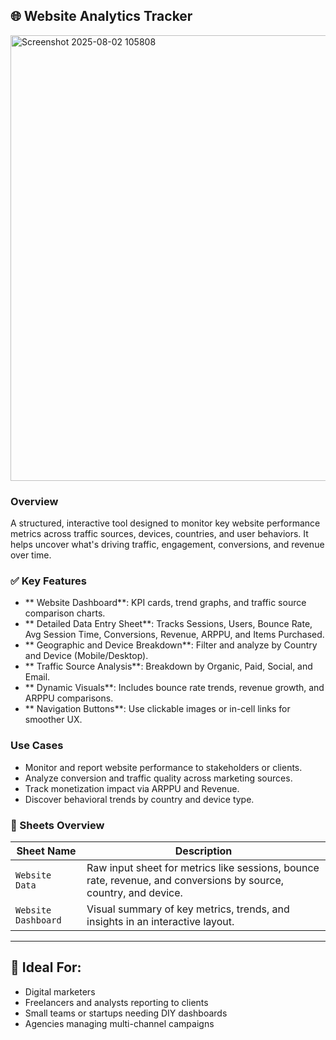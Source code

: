 ## 🌐 Website Analytics Tracker

<img width="1887" height="713" alt="Screenshot 2025-08-02 105808" src="https://github.com/user-attachments/assets/c8709df3-3304-41c2-812b-094ed0a3a2d3" />


###  Overview
A structured, interactive tool designed to monitor key website performance metrics across traffic sources, devices, countries, and user behaviors. It helps uncover what's driving traffic, engagement, conversions, and revenue over time.

### ✅ Key Features
- ** Website Dashboard**: KPI cards, trend graphs, and traffic source comparison charts.
- ** Detailed Data Entry Sheet**: Tracks Sessions, Users, Bounce Rate, Avg Session Time, Conversions, Revenue, ARPPU, and Items Purchased.
- ** Geographic and Device Breakdown**: Filter and analyze by Country and Device (Mobile/Desktop).
- ** Traffic Source Analysis**: Breakdown by Organic, Paid, Social, and Email.
- ** Dynamic Visuals**: Includes bounce rate trends, revenue growth, and ARPPU comparisons.
- ** Navigation Buttons**: Use clickable images or in-cell links for smoother UX.

###  Use Cases
- Monitor and report website performance to stakeholders or clients.
- Analyze conversion and traffic quality across marketing sources.
- Track monetization impact via ARPPU and Revenue.
- Discover behavioral trends by country and device type.

### 📂 Sheets Overview

| Sheet Name            | Description |
|-----------------------|-------------|
| `Website Data`        | Raw input sheet for metrics like sessions, bounce rate, revenue, and conversions by source, country, and device. |
| `Website Dashboard`   | Visual summary of key metrics, trends, and insights in an interactive layout. |

---

## 📁 Ideal For:
- Digital marketers
- Freelancers and analysts reporting to clients
- Small teams or startups needing DIY dashboards
- Agencies managing multi-channel campaigns
